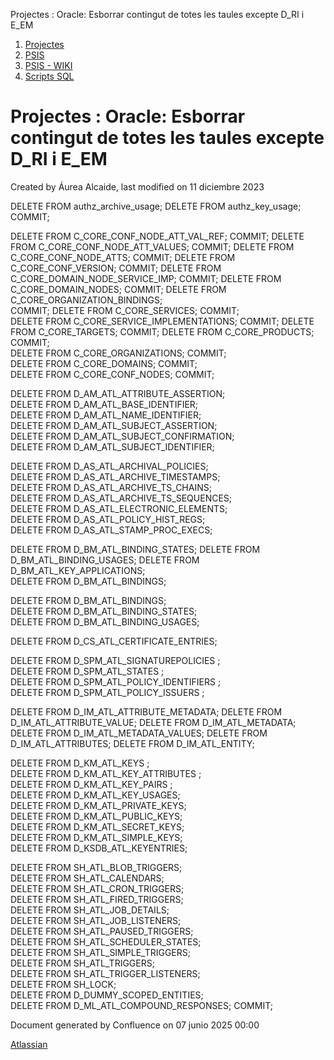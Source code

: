 Projectes : Oracle: Esborrar contingut de totes les taules excepte D\_RI i E\_EM  

1.  [Projectes](index.md)
2.  [PSIS](PSIS_24215797.md)
3.  [PSIS - WIKI](PSIS---WIKI_24215598.md)
4.  [Scripts SQL](Scripts-SQL_24215612.md)

Projectes : Oracle: Esborrar contingut de totes les taules excepte D\_RI i E\_EM
================================================================================

Created by Áurea Alcaide, last modified on 11 diciembre 2023

DELETE FROM authz\_archive\_usage;
DELETE FROM authz\_key\_usage;  
COMMIT;

DELETE FROM C\_CORE\_CONF\_NODE\_ATT\_VAL\_REF; 
COMMIT;
DELETE FROM C\_CORE\_CONF\_NODE\_ATT\_VALUES;
COMMIT;
DELETE FROM C\_CORE\_CONF\_NODE\_ATTS;
COMMIT;
DELETE FROM C\_CORE\_CONF\_VERSION;
COMMIT;
DELETE FROM C\_CORE\_DOMAIN\_NODE\_SERVICE\_IMP;
COMMIT;
DELETE FROM C\_CORE\_DOMAIN\_NODES; 
COMMIT;
DELETE FROM C\_CORE\_ORGANIZATION\_BINDINGS;  
COMMIT;
DELETE FROM C\_CORE\_SERVICES; 
COMMIT;   
DELETE FROM C\_CORE\_SERVICE\_IMPLEMENTATIONS; 
COMMIT;
DELETE FROM C\_CORE\_TARGETS; 
COMMIT;
DELETE FROM C\_CORE\_PRODUCTS; 
COMMIT;  
DELETE FROM C\_CORE\_ORGANIZATIONS;
COMMIT;   
DELETE FROM C\_CORE\_DOMAINS; 
COMMIT;    
DELETE FROM C\_CORE\_CONF\_NODES; 
COMMIT;

DELETE FROM D\_AM\_ATL\_ATTRIBUTE\_ASSERTION;   
DELETE FROM D\_AM\_ATL\_BASE\_IDENTIFIER;       
DELETE FROM D\_AM\_ATL\_NAME\_IDENTIFIER;       
DELETE FROM D\_AM\_ATL\_SUBJECT\_ASSERTION;     
DELETE FROM D\_AM\_ATL\_SUBJECT\_CONFIRMATION;  
DELETE FROM D\_AM\_ATL\_SUBJECT\_IDENTIFIER;  

DELETE FROM D\_AS\_ATL\_ARCHIVAL\_POLICIES;     
DELETE FROM D\_AS\_ATL\_ARCHIVE\_TIMESTAMPS;    
DELETE FROM D\_AS\_ATL\_ARCHIVE\_TS\_CHAINS;     
DELETE FROM D\_AS\_ATL\_ARCHIVE\_TS\_SEQUENCES;  
DELETE FROM D\_AS\_ATL\_ELECTRONIC\_ELEMENTS;   
DELETE FROM D\_AS\_ATL\_POLICY\_HIST\_REGS;      
DELETE FROM D\_AS\_ATL\_STAMP\_PROC\_EXECS;   

DELETE FROM D\_BM\_ATL\_BINDING\_STATES;
DELETE FROM D\_BM\_ATL\_BINDING\_USAGES;
DELETE FROM D\_BM\_ATL\_KEY\_APPLICATIONS;  
DELETE FROM D\_BM\_ATL\_BINDINGS;

DELETE FROM D\_BM\_ATL\_BINDINGS;              
DELETE FROM D\_BM\_ATL\_BINDING\_STATES;        
DELETE FROM D\_BM\_ATL\_BINDING\_USAGES;        
    
DELETE FROM D\_CS\_ATL\_CERTIFICATE\_ENTRIES;

DELETE FROM D\_SPM\_ATL\_SIGNATUREPOLICIES ;    
DELETE FROM D\_SPM\_ATL\_STATES ;               
DELETE FROM D\_SPM\_ATL\_POLICY\_IDENTIFIERS ;   
DELETE FROM D\_SPM\_ATL\_POLICY\_ISSUERS ;      

DELETE FROM D\_IM\_ATL\_ATTRIBUTE\_METADATA;
DELETE FROM D\_IM\_ATL\_ATTRIBUTE\_VALUE;
DELETE FROM D\_IM\_ATL\_METADATA;
DELETE FROM D\_IM\_ATL\_METADATA\_VALUES;
DELETE FROM D\_IM\_ATL\_ATTRIBUTES;
DELETE FROM D\_IM\_ATL\_ENTITY;
 
DELETE FROM D\_KM\_ATL\_KEYS ;                 
DELETE FROM D\_KM\_ATL\_KEY\_ATTRIBUTES ;        
DELETE FROM D\_KM\_ATL\_KEY\_PAIRS ;             
DELETE FROM D\_KM\_ATL\_KEY\_USAGES;             
DELETE FROM D\_KM\_ATL\_PRIVATE\_KEYS;          
DELETE FROM D\_KM\_ATL\_PUBLIC\_KEYS;           
DELETE FROM D\_KM\_ATL\_SECRET\_KEYS;           
DELETE FROM D\_KM\_ATL\_SIMPLE\_KEYS;           
DELETE FROM D\_KSDB\_ATL\_KEYENTRIES;          
     
DELETE FROM SH\_ATL\_BLOB\_TRIGGERS;           
DELETE FROM SH\_ATL\_CALENDARS;               
DELETE FROM SH\_ATL\_CRON\_TRIGGERS;           
DELETE FROM SH\_ATL\_FIRED\_TRIGGERS;          
DELETE FROM SH\_ATL\_JOB\_DETAILS;             
DELETE FROM SH\_ATL\_JOB\_LISTENERS;           
DELETE FROM SH\_ATL\_PAUSED\_TRIGGERS;         
DELETE FROM SH\_ATL\_SCHEDULER\_STATES;        
DELETE FROM SH\_ATL\_SIMPLE\_TRIGGERS;         
DELETE FROM SH\_ATL\_TRIGGERS;                
DELETE FROM SH\_ATL\_TRIGGER\_LISTENERS;       
DELETE FROM SH\_LOCK;                        
DELETE FROM D\_DUMMY\_SCOPED\_ENTITIES;                   
DELETE FROM D\_ML\_ATL\_COMPOUND\_RESPONSES;
COMMIT;        
   

Document generated by Confluence on 07 junio 2025 00:00

[Atlassian](http://www.atlassian.com/)
